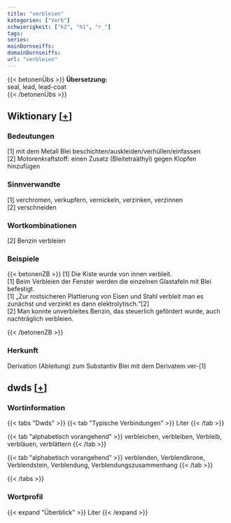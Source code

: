 ```yaml
---
title: "verbleien"
kategorien: ["Verb"]
schwierigkeit: ["k2", "h1", "r_"]
tags:
series:
mainDornseiffs:
domainDornseiffs:
url: "verbleien"
---
```


{{< betonenÜbs >}}
**Übersetzung:**  
seal, lead, lead-coat  
{{< /betonenÜbs >}}

## Wiktionary [[+](https://de.wiktionary.org/wiki/verbleien)]

### Bedeutungen
[1] mit dem Metall Blei beschichten/auskleiden/verhüllen/einfassen  
[2] Motorenkraftstoff: einen Zusatz (Bleitetraäthyl) gegen Klopfen hinzufügen  

### Sinnverwandte
[1] verchromen, verkupfern, vernickeln, verzinken, verzinnen  
[2] verschneiden  

### Wortkombinationen
[2] Benzin verbleien  

### Beispiele
{{< betonenZB >}}
[1] Die Kiste wurde von innen verbleit.  
[1] Beim Verbleien der Fenster werden die einzelnen Glastafeln mit Blei befestigt.  
[1] „Zur rostsicheren Plattierung von Eisen und Stahl verbleit man es zunächst und verzinkt es dann elektrolytisch.“[2]  
[2] Man konnte unverbleites Benzin, das steuerlich gefördert wurde, auch nachträglich verbleien.  

{{< /betonenZB >}}
### Herkunft
Derivation (Ableitung) zum Substantiv Blei mit dem Derivatem ver-[1]  



## dwds [[+](https://www.dwds.de/wb/verbleien)]

### Wortinformation
{{< tabs "Dwds" >}}
{{< tab "Typische Verbindungen" >}}
Liter
{{< /tab >}}

{{< tab "alphabetisch vorangehend" >}}
verbleichen, verbleiben, Verbleib, verbläuen, verblättern
{{< /tab >}}

{{< tab "alphabetisch vorangehend" >}}
verblenden, Verblendkrone, Verblendstein, Verblendung, Verblendungszusammenhang
{{< /tab >}}

{{< /tabs >}}

### Wortprofil
{{< expand "Überblick" >}} Liter {{< /expand >}}

